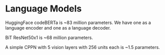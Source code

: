 # Language Models

HuggingFace codeBERTa is ~83 million parameters.
We have one as a language encoder and one as a
language decoder.

BiT ResNet50x1 is ~68 million parameters.

A simple CPPN with 5 vision layers with 256 units each is ~1.5 parameters.